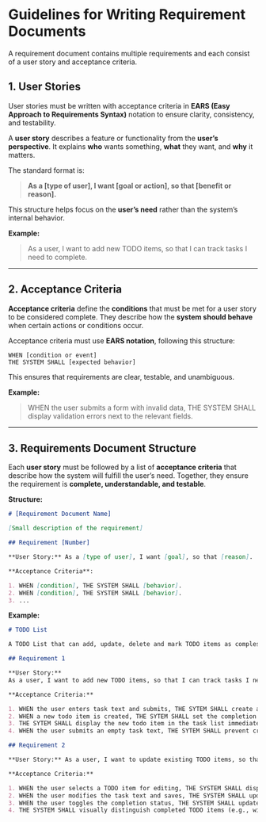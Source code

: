 # **Guidelines for Writing Requirement Documents**

A requirement document contains multiple requirements and each consist of a user story and acceptance criteria.

## **1. User Stories**

User stories must be written with acceptance criteria in **EARS (Easy Approach to Requirements Syntax)** notation to ensure clarity, consistency, and testability.

A **user story** describes a feature or functionality from the **user’s perspective**. It explains **who** wants something, **what** they want, and **why** it matters.

The standard format is:

> **As a [type of user], I want [goal or action], so that [benefit or reason].**

This structure helps focus on the **user’s need** rather than the system’s internal behavior.

**Example:**

> As a user, I want to add new TODO items, so that I can track tasks I need to complete.

---

## **2. Acceptance Criteria**

**Acceptance criteria** define the **conditions** that must be met for a user story to be considered complete.
They describe how the **system should behave** when certain actions or conditions occur.

Acceptance criteria must use **EARS notation**, following this structure:

```
WHEN [condition or event]
THE SYSTEM SHALL [expected behavior]
```

This ensures that requirements are clear, testable, and unambiguous.

**Example:**

> WHEN the user submits a form with invalid data,
> THE SYSTEM SHALL display validation errors next to the relevant fields.

---

## **3. Requirements Document Structure**

Each **user story** must be followed by a list of **acceptance criteria** that describe how the system will fulfill the user’s need.
Together, they ensure the requirement is **complete, understandable, and testable**.

**Structure:**

```md
# [Requirement Document Name]

[Small description of the requirement]

## Requirement [Number]

**User Story:** As a [type of user], I want [goal], so that [reason].

**Acceptance Criteria**:

1. WHEN [condition], THE SYSTEM SHALL [behavior].
2. WHEN [condition], THE SYSTEM SHALL [behavior].
3. ...
```

**Example:**

```md
# TODO List

A TODO List that can add, update, delete and mark TODO items as comples

## Requirement 1

**User Story:**
As a user, I want to add new TODO items, so that I can track tasks I need to complete.

**Acceptance Criteria:**

1. WHEN the user enters task text and submits, THE SYTEM SHALL create a new todo item with the provided task text.
2. WHEN a new todo item is created, THE SYTEM SHALL set the completion status to false.
3. THE SYTEM SHALL display the new todo item in the task list immediately after creation.
4. WHEN the user submits an empty task text, THE SYTEM SHALL prevent creation and display an error message.

## Requirement 2

**User Story:** As a user, I want to update existing TODO items, so that I can modify task details or mark them as complete.

**Acceptance Criteria:**

1. WHEN the user selects a TODO item for editing, THE SYSTEM SHALL display the current task text in an editable field.
2. WHEN the user modifies the task text and saves, THE SYSTEM SHALL update the TODO item with the new content.
3. WHEN the user toggles the completion status, THE SYSTEM SHALL update and save the new status.
4. THE SYSTEM SHALL visually distinguish completed TODO items (e.g., with a checkmark or strike-through) from pending ones.
```
